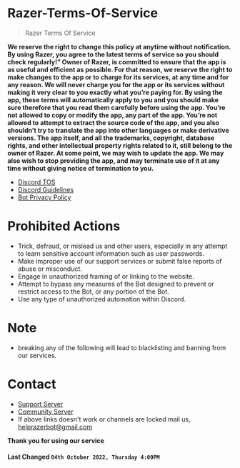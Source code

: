# Razer-Terms-Of-Service

> Razer Terms Of Service

**We reserve the right to change this policy at anytime without notification. By using Razer, you agree to the latest terms of service so you should check regularly!”
Owner of Razer, is committed to ensure that the app is as useful and efficient as possible. For that reason, we reserve the right to make changes to the app or to charge for its services, at any time and for any reason. We will never charge you for the app or its services without making it very clear to you exactly what you’re paying for.
By using the app, these terms will automatically apply to you and you should make sure therefore that you read them carefully before using the app. You’re not allowed to copy or modify the app, any part of the app. You’re not allowed to attempt to extract the source code of the app, and you also shouldn’t try to translate the app into other languages or make derivative versions. The app itself, and all the trademarks, copyright, database rights, and other intellectual property rights related to it, still belong to the owner of Razer.
At some point, we may wish to update the app. We may also wish to stop providing the app, and may terminate use of it at any time without giving notice of termination to you.**

- [Discord TOS](https://discord.com/terms)
- [Discord Guidelines](https://discord.com/guidelines)
- [Bot Privacy Policy](https://github.com/RazerDevelopment/Razer-Privacy-Policy)

# Prohibited Actions

- Trick, defraud, or mislead us and other users, especially in any attempt to learn sensitive account information such as user passwords.
- Make improper use of our support services or submit false reports of abuse or misconduct.
- Engage in unauthorized framing of or linking to the website.
- Attempt to bypass any measures of the Bot designed to prevent or restrict access to the Bot, or any portion of the Bot.
- Use any type of unauthorized automation within Discord.

# Note
- breaking any of the following will lead to blacklisting and banning from our services.

# Contact

- [Support Server](https://discord.gg/dwsmxVeAAp)
- [Community Server](https://discord.gg/dwsmxVeAAp)
- If above links doesn't work or channels are locked mail us, helprazerbot@gmail.com

**Thank you for using our service**

#### **Last Changed `04th October 2022, Thursday 4:00PM`**
